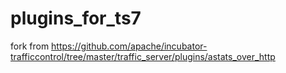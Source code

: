 # plugins_for_ts7

fork from https://github.com/apache/incubator-trafficcontrol/tree/master/traffic_server/plugins/astats_over_http
